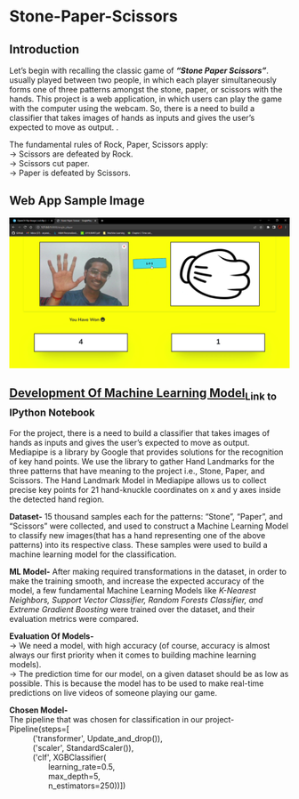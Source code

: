 # Stone-Paper-Scissors
## Introduction

<!-- Using mediapipe, we collected a large amount of data in the form of hand landmarks. To predict the user's movement, a Deep Neural Network model was developed using the landmark data.<br> -->

Let’s begin with recalling the classic game of ***“Stone Paper Scissors”***. usually played between two people, in which each player simultaneously forms one of three patterns amongst the stone, paper, or scissors with the hands. This project is a web application, in which users can play the game with the computer using the webcam. So, there is a need to build a classifier that takes images of hands as inputs and gives the user’s expected to move as output.
.<br>

The fundamental rules of Rock, Paper, Scissors apply:<br>
  -> Scissors are defeated by Rock.<br>
  -> Scissors cut paper.<br>
  -> Paper is defeated by Scissors.<br>

## Web App Sample Image
![Sample](https://github.com/aryan7781/Stone-Paper-Scissor/blob/master/images/Sample_game_img.png)

## [Development Of Machine Learning Model](https://github.com/aryan7781/Stone-Paper-Scissor/blob/master/Hand_Tracker/EDA%20and%20Machine%20Learning%20Model%20Selection/Landmarks_Analysis_for_sps.ipynb)<sub>Link to IPython Notebook</sub>
For the project, there is a need to build a classifier that takes images of hands as inputs and gives the user’s expected to move as output. Mediapipe is a library by Google that provides solutions for the recognition of key hand points. We use the library to gather Hand Landmarks for the three patterns that have meaning to the project i.e., Stone, Paper, and Scissors. The Hand Landmark Model in Mediapipe allows us to collect precise key points for 21 hand-knuckle coordinates on x and y axes inside the detected hand region.




**Dataset-** 15 thousand samples each for the patterns: “Stone”, “Paper”, and “Scissors” were collected, and used to construct a Machine Learning Model to classify new images(that has a hand representing one of the above patterns) into its respective class. These samples were used to build a machine learning model for the classification.


**ML Model-** After making required transformations in the dataset, in order to make the training smooth, and increase the expected accuracy of the model, a few fundamental Machine Learning Models like *K-Nearest Neighbors, Support Vector Classifier, Random Forests Classifier, and Extreme Gradient Boosting* were trained over the dataset, and their evaluation metrics were compared.


**Evaluation Of Models-** <br>
	-> We need a model, with high accuracy (of course, accuracy is almost always our first priority when it comes to building machine learning models).<br>
	-> The prediction time for our model, on a given dataset should be as low as possible. This is because the model has to be used to make real-time predictions on live videos of someone playing our game.
	
	
**Chosen Model-**<br>
The pipeline that was chosen for classification in our project-<br>
Pipeline(steps=[<br>
&emsp;&emsp;&emsp;('transformer', Update_and_drop()),<br> 
&emsp;&emsp;&emsp;('scaler', StandardScaler()),<br>
&emsp;&emsp;&emsp;('clf', XGBClassifier(<br>
&emsp;&emsp;&emsp;&emsp;&emsp;learning_rate=0.5,<br>
&emsp;&emsp;&emsp;&emsp;&emsp;max_depth=5,<br>
&emsp;&emsp;&emsp;&emsp;&emsp;n_estimators=250))])<br>

